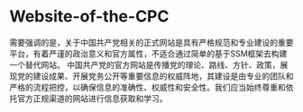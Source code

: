 # Website-of-the-CPC
需要强调的是，关于中国共产党相关的正式网站是具有严格规范和专业建设的重要平台，有着严谨的政治意义和官方属性，不适合通过简单的基于SSM框架去构建一个替代网站。  中国共产党的官方网站是传播党的理论、路线、方针、政策，展现党的建设成果、开展党务公开等重要信息的权威阵地，其建设是由专业的团队和严格的流程把控，以确保信息的准确性、权威性和安全性。我们应当始终尊重和依托官方正规渠道的网站进行信息获取和学习。   
